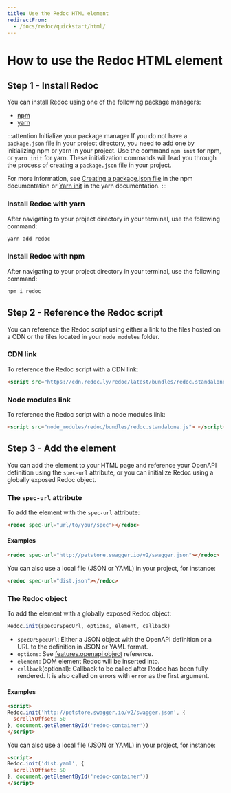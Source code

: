 ```yaml
---
title: Use the Redoc HTML element
redirectFrom:
  - /docs/redoc/quickstart/html/
---
```


# How to use the Redoc HTML element

## Step 1 - Install Redoc

You can install Redoc using one of the following package managers:

- [npm](https://docs.npmjs.com/about-npm)
- [yarn](https://classic.yarnpkg.com/en/docs/getting-started)

:::attention Initialize your package manager
If you do not have a `package.json` file in your project directory,
you need to add one by initializing npm or yarn in your project. Use the command `npm init` for npm,
or `yarn init` for yarn. These initialization commands will lead you through the process
of creating a `package.json` file in your project.

For more information, see
[Creating a package.json file](https://docs.npmjs.com/creating-a-package-json-file)
in the npm documentation or [Yarn init](https://classic.yarnpkg.com/en/docs/cli/init/)
in the yarn documentation.
:::

### Install Redoc with yarn

After navigating to your project directory in your terminal, use the following command:

```bash
yarn add redoc
```

### Install Redoc with npm

After navigating to your project directory in your terminal, use the following command:

```bash
npm i redoc
```

## Step 2 - Reference the Redoc script

You can reference the Redoc script using either a link to the files hosted on a CDN
or the files located in your `node modules` folder.

### CDN link

To reference the Redoc script with a CDN link:

```html
<script src="https://cdn.redoc.ly/redoc/latest/bundles/redoc.standalone.js"> </script>
```

### Node modules link

To reference the Redoc script with a node modules link:

```html
<script src="node_modules/redoc/bundles/redoc.standalone.js"> </script>
```

## Step 3 - Add the <redoc> element

You can add the <redoc> element to your HTML page and reference your OpenAPI
definition using the `spec-url` attribute, or you can initialize Redoc using
a globally exposed Redoc object.

### The `spec-url` attribute

To add the <redoc> element with the `spec-url` attribute:

```html
<redoc spec-url="url/to/your/spec"></redoc>
```

#### Examples

```html
<redoc spec-url="http://petstore.swagger.io/v2/swagger.json"></redoc>
```

You can also use a local file (JSON or YAML) in your project, for instance:

```html
<redoc spec-url="dist.json"></redoc>
```

### The Redoc object

To add the <redoc> element with a globally exposed Redoc object:

```js
Redoc.init(specOrSpecUrl, options, element, callback)
```
- `specOrSpecUrl`: Either a JSON object with the OpenAPI definition or a URL to the
  definition in JSON or YAML format.
- `options`: See [features.openapi object](/docs/api-reference-docs/configuration/functionality.mdx) reference.
- `element`: DOM element Redoc will be inserted into.
- `callback`(optional): Callback to be called after Redoc has been fully rendered.
  It is also called on errors with `error` as the first argument.

#### Examples

```html
<script>
Redoc.init('http://petstore.swagger.io/v2/swagger.json', {
  scrollYOffset: 50
}, document.getElementById('redoc-container'))
</script>
```

You can also use a local file (JSON or YAML) in your project, for instance:

```html
<script>
Redoc.init('dist.yaml', {
  scrollYOffset: 50
}, document.getElementById('redoc-container'))
</script>
```
